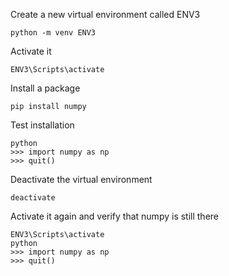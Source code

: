 Create a new virtual environment called ENV3

`python -m venv ENV3`

Activate it

`ENV3\Scripts\activate`

Install a package

`pip install numpy`

Test installation
```
python
>>> import numpy as np
>>> quit()
```
Deactivate the virtual environment

`deactivate`

Activate it again and verify that numpy is still there
```
ENV3\Scripts\activate
python
>>> import numpy as np
>>> quit()
```
